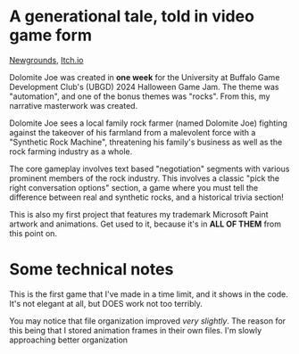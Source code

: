 # A generational tale, told in video game form

[Newgrounds](https://www.newgrounds.com/portal/view/954427), [Itch.io](https://jowain.itch.io/dolomite-joe-postjam)

Dolomite Joe was created in **one week** for the University at Buffalo Game Development Club's (UBGD) 2024 Halloween Game Jam.
The theme was "automation", and one of the bonus themes was "rocks". From this, my narrative masterwork was created.

Dolomite Joe sees a local family rock farmer (named Dolomite Joe) fighting against the takeover of his farmland from a malevolent force with a "Synthetic Rock Machine", threatening his family's business as well as the rock farming industry as a whole.

The core gameplay involves text based "negotiation" segments with various prominent members of the rock industry. This involves a classic "pick the right conversation options" section, a game where you must tell the difference between real and synthetic rocks, and a historical trivia section!

This is also my first project that features my trademark Microsoft Paint artwork and animations. Get used to it, because it's in **ALL OF THEM** from this point on.

# Some technical notes

This is the first game that I've made in a time limit, and it shows in the code. It's not elegant at all, but DOES work not too terribly.

You may notice that file organization improved *very slightly*. The reason for this being that I stored animation frames in their own files. I'm slowly approaching better organization
